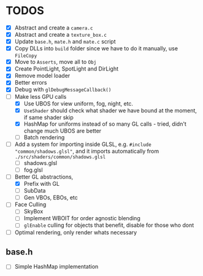 # TODOS
- [x] Abstract and create a `camera.c`
- [x] Abstract and create a `texture_box.c`
- [x] Update `base.h`, `mate.h` and `mate.c` script
- [x] Copy DLLs into `build` folder since we have to do it manually, use `FileCopy`
- [x] Move to `Asserts`, move all to `Obj` 
- [x] Create PointLight, SpotLight and DirLight
- [x] Remove model loader
- [x] Better errors
- [x] Debug with `glDebugMessageCallback()`
- [ ] Make less GPU calls
    - [x] Use UBOS for view uniform, fog, night, etc.
    - [x] `UseShader` should check what shader we have bound at the moment, if same shader skip
    - [x] HashMap for uniforms instead of so many GL calls - tried, didn't change much UBOS are better
    - [ ] Batch rendering
- [ ] Add a system for importing inside GLSL, e.g. `#include "common/shadows.glsl"`, and it imports automatically from `./src/shaders/common/shadows.glsl`
    - [ ] shadows.glsl
    - [ ] fog.glsl
- [ ] Better GL abstractions, 
    - [x] Prefix with GL
    - [ ] SubData
    - [ ] Gen VBOs, EBOs, etc
- [ ] Face Culling
    - [ ] SkyBox
    - [ ] Implement WBOIT for order agnostic blending
    - [ ] `glEnable` culling for objects that benefit, disable for those who dont
- [ ] Optimal rendering, only render whats necessary

## base.h
- [ ] Simple HashMap implementation
